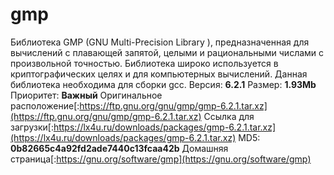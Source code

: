 # gmp
Библиотека GMP (GNU Multi-Precision Library ), предназначенная для вычислений с плавающей запятой, целыми и рациональными числами с произвольной точностью. Библиотека широко используется в криптографических целях и для компьютерных вычислений. Данная библиотека необходима для сборки gcc.
Версия: **6.2.1**
Размер: **1.93Mb**
Приоритет: **Важный**
Оригинальное расположение[:https://ftp.gnu.org/gnu/gmp/gmp-6.2.1.tar.xz](https://ftp.gnu.org/gnu/gmp/gmp-6.2.1.tar.xz)
Ссылка для загрузки[:https://lx4u.ru/downloads/packages/gmp-6.2.1.tar.xz](https://lx4u.ru/downloads/packages/gmp-6.2.1.tar.xz)
MD5: **0b82665c4a92fd2ade7440c13fcaa42b**
Домашняя страница[:https://gnu.org/software/gmp](https://gnu.org/software/gmp)